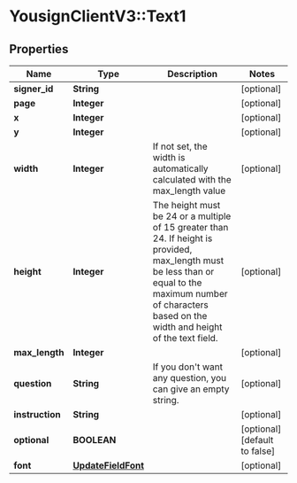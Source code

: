 # YousignClientV3::Text1

## Properties
Name | Type | Description | Notes
------------ | ------------- | ------------- | -------------
**signer_id** | **String** |  | [optional] 
**page** | **Integer** |  | [optional] 
**x** | **Integer** |  | [optional] 
**y** | **Integer** |  | [optional] 
**width** | **Integer** | If not set, the width is automatically calculated with the max_length value | [optional] 
**height** | **Integer** | The height must be 24 or a multiple of 15 greater than 24. If height is provided, max_length must be less than or equal to the maximum number of characters based on the width and height of the text field. | [optional] 
**max_length** | **Integer** |  | [optional] 
**question** | **String** | If you don&#x27;t want any question, you can give an empty string. | [optional] 
**instruction** | **String** |  | [optional] 
**optional** | **BOOLEAN** |  | [optional] [default to false]
**font** | [**UpdateFieldFont**](UpdateFieldFont.md) |  | [optional] 

